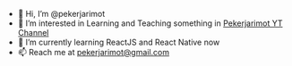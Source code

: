 - 👋 Hi, I’m @pekerjarimot
- 👀 I’m interested in Learning and Teaching something in [Pekerjarimot YT Channel](https://youtube.com/c/pekerjarimot "Bantun pemula belajar pemrograman website sesuai studi kasus nyata")
- 🌱 I’m currently learning ReactJS and React Native now
- 📫 Reach me at pekerjarimot@gmail.com

<!---
pekerjarimot/pekerjarimot is a ✨ special ✨ repository because its `README.md` (this file) appears on your GitHub profile.
You can click the Preview link to take a look at your changes.
--->
